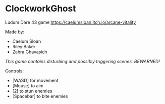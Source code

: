 # ClockworkGhost

Ludum Dare 43 game
https://caelumsloan.itch.io/arcane-vitality

Made by:
- Caelum Sloan
- Riley Baker
- Zahra Ghavasieh

*This game contains disturbing and possibly triggering scenes. BEWARNED!*

Controls:
- [WASD] for movement
- [Mouse] to aim
- [2] to stun enemies
- [Spacebar] to bite enemies 
